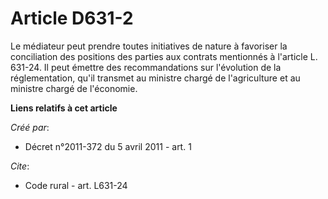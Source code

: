 # Article D631-2

Le médiateur peut prendre toutes initiatives de nature à favoriser la conciliation des positions des parties aux contrats
mentionnés à l'article L. 631-24. Il peut émettre des recommandations sur l'évolution de la réglementation, qu'il transmet au
ministre chargé de l'agriculture et au ministre chargé de l'économie.

**Liens relatifs à cet article**

_Créé par_:

  - Décret n°2011-372 du 5 avril 2011 - art. 1

_Cite_:

  - Code rural - art. L631-24
